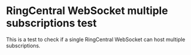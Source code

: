 # RingCentral WebSocket multiple subscriptions test

This is a test to check if a single RingCentral WebSocket can host multiple subscriptions.
